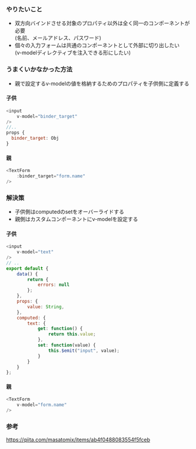 ### やりたいこと
- 双方向バインドさせる対象のプロパティ以外は全く同一のコンポーネントが必要  
(名前、メールアドレス、パスワード)  
- 個々の入力フォームは共通のコンポーネントとして外部に切り出したい  
(v-modelディレクティブを注入できる形にしたい)

### うまくいかなかった方法
- 親で設定するv-modelの値を格納するためのプロパティを子供側に定義する
#### 子供
```js
<input
    v-model="binder_target"
/>
//.. 
props {
  binder_target: Obj
}
```
#### 親
```js
<TextForm 
    :binder_target="form.name"
/>
```
### 解決策
- 子供側はcomputedのsetをオーバーライドする
- 親側はカスタムコンポーネントにv-modelを設定する
#### 子供
```js
<input
    v-model="text"
/>
// ..
export default {
    data() {
        return {
            errors: null
        };
    },
    props: {
        value: String,
    },
    computed: {
        text: {
            get: function() {
                return this.value;
            },
            set: function(value) {
                this.$emit("input", value);
            }
        }
    }
};
```
#### 親
```js
<TextForm 
    v-model="form.name"
/>
```
### 参考
https://qiita.com/masatomix/items/ab4f0488083554f5fceb